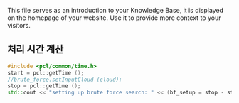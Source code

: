 This file serves as an introduction to your Knowledge Base, it is displayed on the homepage of your website. Use it to provide more context to your visitors.


## 처리 시간 계산 


```cpp
#include <pcl/common/time.h>
start = pcl::getTime ();
//brute_force.setInputCloud (cloud);
stop = pcl::getTime ();
std::cout << "setting up brute force search: " << (bf_setup = stop - start) << std::endl;

```

